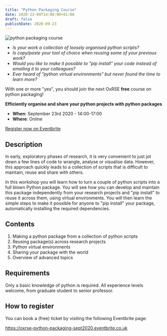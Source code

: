 ```yaml
---
title: "Python Packaging Course"
date: 2020-23-09T14:00:00+01:00
draft: false
publishDate: 2020-09-23
---
```


![python packaging course](/images/events/python_packaging_course_1080.jpg "python packaging course")

- *Is your work a collection of loosely organised python scripts?*
- *Is copy/paste your tool of choice when reusing some of your previous work?*
- *Would you like to make it possible to "pip install" your code instead of emailing it to your colleagues?*
- *Ever heard of "python virtual environments" but never found the time to learn more?*

With one or more "yes", you should join the next OxRSE **free** course on python
packaging!

**Efficiently organise and share your python projects with python packages**

- **When**: September 23rd 2020 - 14:00-17:00
- **Where**: Online

[Register now on Eventbrite](https://oxrse-python-packaging-sept2020.eventbrite.co.uk)

## Description

In early, exploratory phases of research, it is very convenient to just jot down
a few lines of code to wrangle, analyse or visualise data.
However, this approach quickly leads to a collection of scripts that is difficult 
to maintain, reuse and share with others.

In this workshop you will learn how to turn a couple of python scripts into
a full blown Python package. You will see how you can develop and maintain
this package independently from your research projects and "pip install" to
reuse it across them, using virtual environments.
You will then learn the simple steps to make it possible for anyone to "pip
install" your package, automatically installing the required dependencies.

## Contents

1. Making a python package from a collection of python scripts
2. Reusing package(s) across research projects
3. Python virtual environments
4. Sharing your package with the world
5. Overview of advanced topics
  
## Requirements

Only a basic knowledge of python is required.
All experience levels welcome, from graduate student to senior professor.

## How to register

You can book a (free) ticket by visiting the following Eventbrite page:

https://oxrse-python-packaging-sept2020.eventbrite.co.uk
